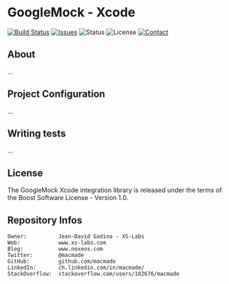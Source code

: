 GoogleMock - Xcode
==================

[![Build Status](https://img.shields.io/travis/macmade/gmock-xcode.svg?branch=master&style=flat)](https://travis-ci.org/macmade/gmock-xcode)
[![Issues](http://img.shields.io/github/issues/macmade/gmock-xcode.svg?style=flat)](https://github.com/macmade/gmock-xcode/issues)
![Status](https://img.shields.io/badge/status-active-brightgreen.svg?style=flat)
![License](https://img.shields.io/badge/license-boost-brightgreen.svg?style=flat)
[![Contact](https://img.shields.io/badge/contact-@macmade-blue.svg?style=flat)](https://twitter.com/macmade)

About
-----

...

Project Configuration
---------------------

...

Writing tests
-------------

...

License
-------

The GoogleMock Xcode integration library is released under the terms of the Boost Software License - Version 1.0.

Repository Infos
----------------

    Owner:			Jean-David Gadina - XS-Labs
    Web:			www.xs-labs.com
    Blog:			www.noxeos.com
    Twitter:		@macmade
    GitHub:			github.com/macmade
    LinkedIn:		ch.linkedin.com/in/macmade/
    StackOverflow:	stackoverflow.com/users/182676/macmade
